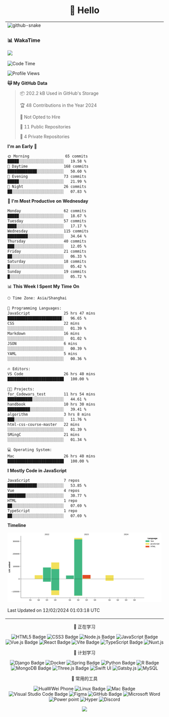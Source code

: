<div align="center">

# 🙋 Hello

<table>
<tr><td>
<img
  alt="github-snake"
  src="https://cdn.jsdelivr.net/gh/SMingC/SMingC/profile-snake-contrib/github-contribution-grid-snake.svg"
/>

</td></tr>

<tr><td>

### 📊 WakaTime

  <img src="https://github-readme-stats.vercel.app/api/wakatime?username=SMingC&layout=compact&text_color=f0f6fc&bg_color=111111&hide_border=true&hide_title=true" />

<!--START_SECTION:waka-->
![Code Time](http://img.shields.io/badge/Code%20Time-198%20hrs%2029%20mins-blue)

![Profile Views](http://img.shields.io/badge/Profile%20Views-11-blue)

**🐱 My GitHub Data** 

> 📦 202.2 kB Used in GitHub's Storage 
 > 
> 🏆 48 Contributions in the Year 2024
 > 
> 🚫 Not Opted to Hire
 > 
> 📜 11 Public Repositories 
 > 
> 🔑 4 Private Repositories 
 > 
**I'm an Early 🐤** 

```text
🌞 Morning                65 commits          █████░░░░░░░░░░░░░░░░░░░░   19.58 % 
🌆 Daytime                168 commits         █████████████░░░░░░░░░░░░   50.60 % 
🌃 Evening                73 commits          █████░░░░░░░░░░░░░░░░░░░░   21.99 % 
🌙 Night                  26 commits          ██░░░░░░░░░░░░░░░░░░░░░░░   07.83 % 
```
📅 **I'm Most Productive on Wednesday** 

```text
Monday                   62 commits          █████░░░░░░░░░░░░░░░░░░░░   18.67 % 
Tuesday                  57 commits          ████░░░░░░░░░░░░░░░░░░░░░   17.17 % 
Wednesday                115 commits         █████████░░░░░░░░░░░░░░░░   34.64 % 
Thursday                 40 commits          ███░░░░░░░░░░░░░░░░░░░░░░   12.05 % 
Friday                   21 commits          ██░░░░░░░░░░░░░░░░░░░░░░░   06.33 % 
Saturday                 18 commits          █░░░░░░░░░░░░░░░░░░░░░░░░   05.42 % 
Sunday                   19 commits          █░░░░░░░░░░░░░░░░░░░░░░░░   05.72 % 
```


📊 **This Week I Spent My Time On** 

```text
🕑︎ Time Zone: Asia/Shanghai

💬 Programming Languages: 
JavaScript               25 hrs 47 mins      ████████████████████████░   96.65 % 
CSS                      22 mins             ░░░░░░░░░░░░░░░░░░░░░░░░░   01.39 % 
Markdown                 16 mins             ░░░░░░░░░░░░░░░░░░░░░░░░░   01.02 % 
JSON                     6 mins              ░░░░░░░░░░░░░░░░░░░░░░░░░   00.39 % 
YAML                     5 mins              ░░░░░░░░░░░░░░░░░░░░░░░░░   00.36 % 

🔥 Editors: 
VS Code                  26 hrs 40 mins      █████████████████████████   100.00 % 

🐱‍💻 Projects: 
for_Codewars_test        11 hrs 54 mins      ███████████░░░░░░░░░░░░░░   44.61 % 
handbook                 10 hrs 30 mins      ██████████░░░░░░░░░░░░░░░   39.41 % 
algorithm                3 hrs 8 mins        ███░░░░░░░░░░░░░░░░░░░░░░   11.76 % 
html-css-course-master   22 mins             ░░░░░░░░░░░░░░░░░░░░░░░░░   01.39 % 
SMingC                   21 mins             ░░░░░░░░░░░░░░░░░░░░░░░░░   01.34 % 

💻 Operating System: 
Mac                      26 hrs 40 mins      █████████████████████████   100.00 % 
```

**I Mostly Code in JavaScript** 

```text
JavaScript               7 repos             █████████████░░░░░░░░░░░░   53.85 % 
Vue                      4 repos             ████████░░░░░░░░░░░░░░░░░   30.77 % 
HTML                     1 repo              ██░░░░░░░░░░░░░░░░░░░░░░░   07.69 % 
TypeScript               1 repo              ██░░░░░░░░░░░░░░░░░░░░░░░   07.69 % 
```



**Timeline**

![Lines of Code chart](https://raw.githubusercontent.com/SeaMmMm/SeaMmMm/main/assets/bar_graph.png)


 Last Updated on 12/02/2024 01:03:18 UTC
<!--END_SECTION:waka-->

</td></tr>
</table>

<!--  skill badge 技能徽章 -->

💪 正在学习

![HTML5 Badge](https://img.shields.io/badge/HTML5-E34F26?logo=html5&logoColor=fff&style=flat)
![CSS3 Badge](https://img.shields.io/badge/CSS3-1572B6?logo=css3&logoColor=fff&style=flat)
![Node.js Badge](https://img.shields.io/badge/Node.js-393?logo=nodedotjs&logoColor=fff&style=flat)
![JavaScript Badge](https://img.shields.io/badge/JavaScript-F7DF1E?logo=javascript&logoColor=000&style=flat)
![Vue.js Badge](https://img.shields.io/badge/Vue.js-4FC08D?logo=vuedotjs&logoColor=fff&style=flat)
![React Badge](https://img.shields.io/badge/React-61DAFB?logo=react&logoColor=000&style=flat)
![Vite Badge](https://img.shields.io/badge/Vite-646CFF?logo=vite&logoColor=fff&style=flat)
![TypeScript Badge](https://img.shields.io/badge/TypeScript-3178C6?logo=typescript&logoColor=fff&style=flat)
![Nuxt.js](https://img.shields.io/badge/nuxt-%23057748?logo=Nuxt.js)

🧠 计划学习

![Django Badge](https://img.shields.io/badge/Django-092E20?logo=django&logoColor=fff&style=flat)
![Docker](https://img.shields.io/badge/Docker-%23003472?logo=Docker)
![Spring Badge](https://img.shields.io/badge/Spring-6DB33F?logo=spring&logoColor=fff&style=flat)
![Python Badge](https://img.shields.io/badge/Python-3776AB?logo=python&logoColor=fff&style=flat)
![R Badge](https://img.shields.io/badge/R-276DC3?logo=r&logoColor=fff&style=flat)
![MongoDB Badge](https://img.shields.io/badge/MongoDB-47A248?logo=mongodb&logoColor=fff&style=flat)
![Three.js Badge](https://img.shields.io/badge/Three.js-092E20?logo=threedotjs&logoColor=fff&style=flat)
![Swift UI](https://img.shields.io/badge/swift-%23eacd76?logo=swift)
![Gatsby.js](https://img.shields.io/badge/gatsby-%234b5cc4?logo=Gatsby)
![MySQL](https://img.shields.io/badge/mysql-%23e29c45?logo=MySQL)

🧰 常用的工具

![HuaWWei Phone](https://img.shields.io/badge/HuaWei-%23f20c00?logo=HuaWei)
![Linux Badge](https://img.shields.io/badge/Linux-FCC624?logo=linux&logoColor=000&style=flat)
![Mac Badge](https://img.shields.io/badge/Mac-black?logo=Apple)
![Visual Studio Code Badge](https://img.shields.io/badge/Visual%20Studio%20Code-007ACC?logo=visualstudiocode&logoColor=fff&style=flat)
![Figma](https://img.shields.io/badge/Figma-white?logo=Figma)
![GitHub Badge](https://img.shields.io/badge/GitHub-181717?logo=github&logoColor=fff&style=flat)
![Microsoft Word](https://img.shields.io/badge/Microsoft_Word-%23177cb0?logo=Microsoft%20Word)
![Power point](https://img.shields.io/badge/PowerPoint-%23fa8c35?logo=Microsoft%20PowerPoint)
![Hyper](https://img.shields.io/badge/Hyper-black?logo=Hyper)
![Discord](https://img.shields.io/badge/Discord-%23003472?logo=Discord)

<!-- programming tool icon 编程工具图标 -->

<img src="https://skillicons.dev/icons?i=sass,ts,jest,express,nuxt,firebase,gatsby,js,vue,react,redux,docker,discord,mongodb,stackoverflow,idea,git,vscode,github,gitlab,figma,vite,svg,next,gulp,webpack,bootstrap,jquery,swift,prisma" /><br>

